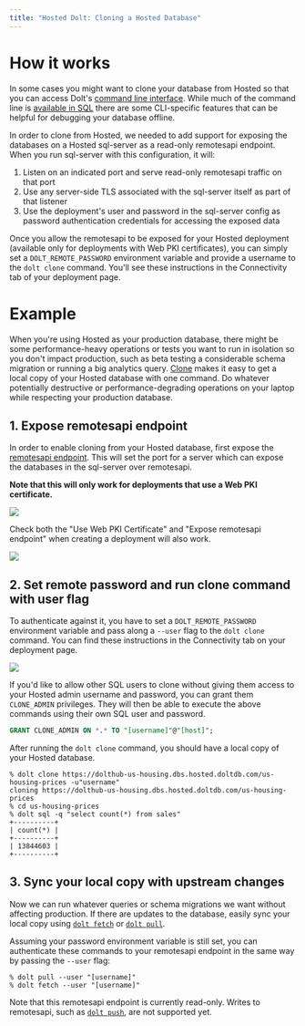 ```yaml
---
title: "Hosted Dolt: Cloning a Hosted Database"
---
```


# How it works

In some cases you might want to clone your database from Hosted so that you can access
Dolt's [command line interface](../../reference/cli.md). While much of the command line is
[available in SQL](../../reference/sql/version-control/README.md) there are some
CLI-specific features that can be helpful for debugging your database offline.

In order to clone from Hosted, we needed to add support for exposing the databases on a
Hosted sql-server as a read-only remotesapi endpoint. When you run sql-server with this
configuration, it will:

1. Listen on an indicated port and serve read-only remotesapi traffic on that port
2. Use any server-side TLS associated with the sql-server itself as part of that listener
3. Use the deployment's user and password in the sql-server config as password
   authentication credentials for accessing the exposed data

Once you allow the remotesapi to be exposed for your Hosted deployment (available only for
deployments with Web PKI certificates), you can simply set a `DOLT_REMOTE_PASSWORD`
environment variable and provide a username to the `dolt clone` command. You'll see these
instructions in the Connectivity tab of your deployment page.

# Example

When you're using Hosted as your production database, there might be some
performance-heavy operations or tests you want to run in isolation so you don't impact
production, such as beta testing a considerable schema migration or running a big
analytics query. [Clone](../../reference/cli.md#dolt-clone) makes it easy to get a local
copy of your Hosted database with one command. Do whatever potentially destructive or
performance-degrading operations on your laptop while respecting your production database.

## 1. Expose remotesapi endpoint

In order to enable cloning from your Hosted database, first expose the [remotesapi
endpoint](../../reference/cli.md#dolt-sql-server). This will set the port for a server
which can expose the databases in the sql-server over remotesapi.

**Note that this will only work for deployments that use a Web PKI certificate.**

![](../../.gitbook/assets/hosted-expose-remotesapi.png)

Check both the "Use Web PKI Certificate" and "Expose remotesapi endpoint" when creating a
deployment will also work.

![](../../.gitbook/assets/hosted-create-deployment-remotesapi.png)

## 2. Set remote password and run clone command with user flag

To authenticate against it, you have to set a `DOLT_REMOTE_PASSWORD` environment variable
and pass along a `--user` flag to the `dolt clone` command. You can find these
instructions in the Connectivity tab on your deployment page.

![](../../.gitbook/assets/hosted-clone-commands.png)

If you'd like to allow other SQL users to clone without giving them access to your Hosted
admin username and password, you can grant them `CLONE_ADMIN` privileges. They will then
be able to execute the above commands using their own SQL user and password.

```sql
GRANT CLONE_ADMIN ON *.* TO "[username]"@"[host]";
```

After running the `dolt clone` command, you should have a local copy of your Hosted
database.

```shell
% dolt clone https://dolthub-us-housing.dbs.hosted.doltdb.com/us-housing-prices -u"username"
cloning https://dolthub-us-housing.dbs.hosted.doltdb.com/us-housing-prices
% cd us-housing-prices
% dolt sql -q "select count(*) from sales"
+----------+
| count(*) |
+----------+
| 13844603 |
+----------+
```

## 3. Sync your local copy with upstream changes

Now we can run whatever queries or schema migrations we want without affecting production.
If there are updates to the database, easily sync your local copy using [`dolt
fetch`](https://docs.dolthub.com/cli-reference/cli#dolt-fetch) or [`dolt
pull`](https://docs.dolthub.com/cli-reference/cli#dolt-pull).

Assuming your password environment variable is still set, you can authenticate these
commands to your remotesapi endpoint in the same way by passing the `--user` flag:

```shell
% dolt pull --user "[username]"
% dolt fetch --user "[username]"
```

Note that this remotesapi endpoint is currently read-only. Writes to remotesapi, such as
[`dolt push`](https://docs.dolthub.com/cli-reference/cli#dolt-push), are not supported
yet.

